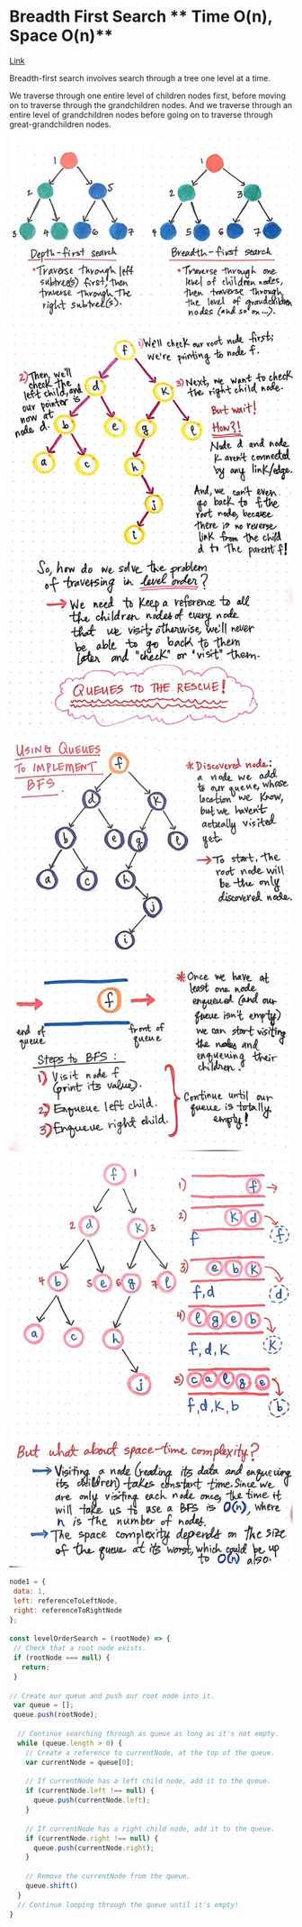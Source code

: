 # Breadth First Search ** Time O(n), Space O(n)**

[Link](https://dev.to/vaidehijoshi/breaking-down-breadth-first-search)

Breadth-first search involves search through a tree one level at a time.

We traverse through one entire level of children nodes first, before moving on to traverse through the grandchildren nodes. And we traverse through an entire level of grandchildren nodes before going on to traverse through great-grandchildren nodes.

![](./images/2017-10-26-22-43-08.png)
![](./images/2017-10-26-22-47-40.png)
![](./images/2017-10-26-22-50-12.png)
![](./images/2017-10-26-22-51-32.png)

```js
node1 = {  
 data: 1,  
 left: referenceToLeftNode,  
 right: referenceToRightNode  
};

const levelOrderSearch = (rootNode) => {  
 // Check that a root node exists.  
 if (rootNode === null) {  
   return;  
 }

// Create our queue and push our root node into it.  
 var queue = [];  
 queue.push(rootNode);

  // Continue searching through as queue as long as it's not empty.  
  while (queue.length > 0) {  
    // Create a reference to currentNode, at the top of the queue.  
    var currentNode = queue[0];  

    // If currentNode has a left child node, add it to the queue.  
    if (currentNode.left !== null) {  
      queue.push(currentNode.left);
    }

    // If currentNode has a right child node, add it to the queue.  
    if (currentNode.right !== null) {  
      queue.push(currentNode.right);
    }

    // Remove the currentNode from the queue.  
    queue.shift()  
  }
  // Continue looping through the queue until it's empty!  
}
```